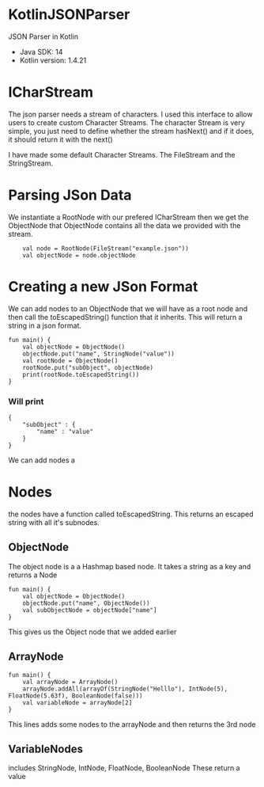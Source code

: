 # KotlinJSONParser
JSON Parser in Kotlin
* Java SDK: 14 
* Kotlin version: 1.4.21

# ICharStream

The json parser needs a stream of characters. I used this interface to allow users to create custom Character Streams.
The character Stream is very simple, you just need to define whether the stream hasNext() and if it does, it should return it with
the next()

I have made some default Character Streams. The FileStream and the StringStream.

# Parsing JSon Data

We instantiate a RootNode with our prefered ICharStream then we get the ObjectNode
that ObjectNode contains all the data we provided with the stream.
```
    val node = RootNode(FileStream("example.json"))
    val objectNode = node.objectNode
```

# Creating a new JSon Format
We can add nodes to an ObjectNode that we will have as a root node and then call the toEscapedString() function that it inherits.
This will return a string in a json format.
```
fun main() {
    val objectNode = ObjectNode()
    objectNode.put("name", StringNode("value"))
    val rootNode = ObjectNode()
    rootNode.put("subObject", objectNode)
    print(rootNode.toEscapedString())
}
```
### Will print
```
{
	"subObject" : {
		"name" : "value"
	}
}
```

We can add nodes a 


# Nodes
the nodes have a function called toEscapedString. This returns an escaped string with all it's subnodes.


## ObjectNode
The object node is a a Hashmap based node. It takes a string as a key and returns a Node
```
fun main() {
    val objectNode = ObjectNode()
    objectNode.put("name", ObjectNode())
    val subObjectNode = objectNode["name"]
}

```
This gives us the Object node that we added earlier

## ArrayNode
```
fun main() {
    val arrayNode = ArrayNode()
    arrayNode.addAll(arrayOf(StringNode("Helllo"), IntNode(5), FloatNode(5.63f), BooleanNode(false)))
    val variableNode = arrayNode[2]
}
```
This lines adds some nodes to the arrayNode and then returns the 3rd node

## VariableNodes
includes StringNode, IntNode, FloatNode, BooleanNode
These return a value
